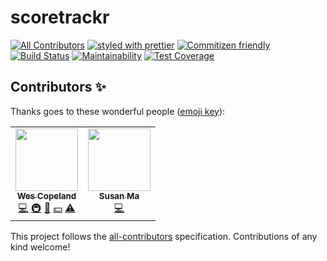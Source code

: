 # scoretrackr

[![All Contributors](https://img.shields.io/badge/all_contributors-2-orange.svg?style=flat-square)](#contributors-) [![styled with prettier](https://img.shields.io/badge/styled_with-prettier-ff69b4.svg?style=flat-square)](https://github.com/prettier/prettier)
[![Commitizen friendly](https://img.shields.io/badge/commitizen-friendly-brightgreen.svg)](http://commitizen.github.io/cz-cli/)
[![Build Status](https://travis-ci.com/wescopeland/scoretrackr.svg?branch=production)](https://travis-ci.com/wescopeland/scoretrackr)
[![Maintainability](https://api.codeclimate.com/v1/badges/a1b5eddfa3712441cce8/maintainability)](https://codeclimate.com/github/wescopeland/scoretrackr/maintainability)
[![Test Coverage](https://api.codeclimate.com/v1/badges/a1b5eddfa3712441cce8/test_coverage)](https://codeclimate.com/github/wescopeland/scoretrackr/test_coverage)

## Contributors ✨

Thanks goes to these wonderful people ([emoji key](https://allcontributors.org/docs/en/emoji-key)):

<!-- ALL-CONTRIBUTORS-LIST:START - Do not remove or modify this section -->
<!-- prettier-ignore-start -->
<!-- markdownlint-disable -->
<table>
  <tr>
    <td align="center"><a href="https://github.com/wescopeland"><img src="https://avatars0.githubusercontent.com/u/3984985?v=4" width="100px;" alt=""/><br /><sub><b>Wes Copeland</b></sub></a><br /><a href="https://github.com/wescopeland/scoretrackr/commits?author=wescopeland" title="Code">💻</a> <a href="#infra-wescopeland" title="Infrastructure (Hosting, Build-Tools, etc)">🚇</a> <a href="#design-wescopeland" title="Design">🎨</a> <a href="#financial-wescopeland" title="Financial">💵</a> <a href="https://github.com/wescopeland/scoretrackr/commits?author=wescopeland" title="Tests">⚠️</a></td>
    <td align="center"><a href="https://github.com/purplem1lk"><img src="https://avatars2.githubusercontent.com/u/49956513?v=4" width="100px;" alt=""/><br /><sub><b>Susan Ma</b></sub></a><br /><a href="https://github.com/wescopeland/scoretrackr/commits?author=purplem1lk" title="Code">💻</a></td>
  </tr>
</table>

<!-- markdownlint-enable -->
<!-- prettier-ignore-end -->

<!-- ALL-CONTRIBUTORS-LIST:END -->

This project follows the [all-contributors](https://github.com/all-contributors/all-contributors) specification. Contributions of any kind welcome!
